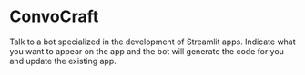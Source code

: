 # ConvoCraft

Talk to a bot specialized in the development of Streamlit apps.
Indicate what you want to appear on the app and the bot will generate the code for you and update the existing app.